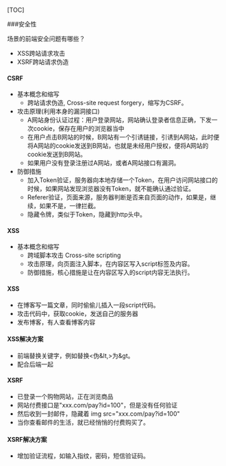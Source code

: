 [TOC]

###安全性

场景的前端安全问题有哪些？

+ XSS跨站请求攻击
+ XSRF跨站请求伪造

#### CSRF
+ 基本概念和缩写
    + 跨站请求伪造, Cross-site request forgery，缩写为CSRF。
+ 攻击原理(利用本身的漏洞接口)
    + A网站身份认证过程：用户登录网站，网站确认登录者信息正确，下发一次cookie，保存在用户的浏览器当中
    + 在用户点击B网站的时候，B网站有一个引诱链接，引诱到A网站，此时便将A网站的cookie发送到B网站，也就是未经用户授权，便将A网站的cookie发送到B网站。
    + 如果用户没有登录注册过A网站，或者A网站接口有漏洞。
+ 防御措施
    + 加入Token验证，服务器向本地存储一个Token，在用户访问网站接口的时候，如果网站发现浏览器没有Token，就不能确认通过验证。
    + Referer验证，页面来源，服务器判断是否来自页面的动作，如果是，继续，如果不是，一律拦截。
    + 隐藏令牌，类似于Token，隐藏到http头中。

#### XSS
+ 基本概念和缩写
    + 跨域脚本攻击 Cross-site scripting
    + 攻击原理，向页面注入脚本，在内容区写入script标签及内容。
    + 防御措施，核心措施是让在内容区写入的script内容无法执行。

#### XSS
+ 在博客写一篇文章，同时偷偷儿插入一段script代码。
+ 攻击代码中，获取cookie，发送自己的服务器
+ 发布博客，有人查看博客内容

#### XSS解决方案
+ 前端替换关键字，例如替换<伪&lt,>为&gt。
+ 配合后端一起

#### XSRF
+ 已登录一个购物网站，正在浏览商品
+ 网站付费接口是"xxx.com/pay?id=100"，但是没有任何验证
+ 然后收到一封邮件，隐藏着 img src="xxx.com/pay?id=100"
+ 当你查看邮件的生活，就已经悄悄的付费购买了。

#### XSRF解决方案
+ 增加验证流程，如输入指纹，密码，短信验证码。
